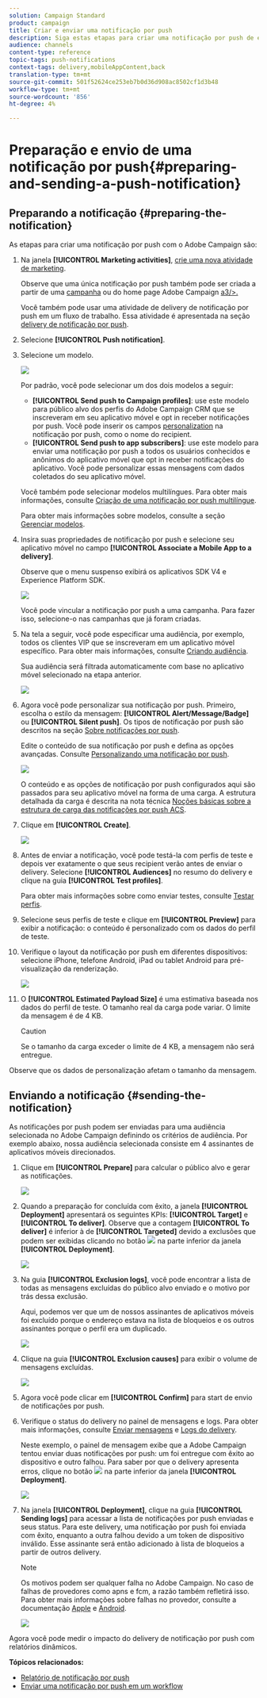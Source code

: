 ```yaml
---
solution: Campaign Standard
product: campaign
title: Criar e enviar uma notificação por push
description: Siga estas etapas para criar uma notificação por push de envio único no Adobe Campaign.
audience: channels
content-type: reference
topic-tags: push-notifications
context-tags: delivery,mobileAppContent,back
translation-type: tm+mt
source-git-commit: 501f52624ce253eb7b0d36d908ac8502cf1d3b48
workflow-type: tm+mt
source-wordcount: '856'
ht-degree: 4%

---
```



# Preparação e envio de uma notificação por push{#preparing-and-sending-a-push-notification}

## Preparando a notificação {#preparing-the-notification}

As etapas para criar uma notificação por push com o Adobe Campaign são:

1. Na janela **[!UICONTROL Marketing activities]**, [crie uma nova atividade de marketing](../../start/using/marketing-activities.md#creating-a-marketing-activity).

   Observe que uma única notificação por push também pode ser criada a partir de uma [campanha](../../start/using/marketing-activities.md#creating-a-marketing-activity) ou do home page Adobe Campaign [a3/>.](../../start/using/interface-description.md#home-page)

   Você também pode usar uma atividade de delivery de notificação por push em um fluxo de trabalho. Essa atividade é apresentada na seção [delivery de notificação por push](../../automating/using/push-notification-delivery.md).

1. Selecione **[!UICONTROL Push notification]**.
1. Selecione um modelo.

   ![](assets/push_notif_type.png)

   Por padrão, você pode selecionar um dos dois modelos a seguir:

   * **[!UICONTROL Send push to Campaign profiles]**: use este modelo para público alvo dos perfis do Adobe Campaign CRM que se inscreveram em seu aplicativo móvel e opt in receber notificações por push. Você pode inserir os campos [personalization](../../designing/using/personalization.md#inserting-a-personalization-field) na notificação por push, como o nome do recipient.
   * **[!UICONTROL Send push to app subscribers]**: use este modelo para enviar uma notificação por push a todos os usuários conhecidos e anônimos do aplicativo móvel que opt in receber notificações do aplicativo. Você pode personalizar essas mensagens com dados coletados do seu aplicativo móvel.

   Você também pode selecionar modelos multilíngues. Para obter mais informações, consulte [Criação de uma notificação por push multilíngue](../../channels/using/creating-a-multilingual-push-notification.md).

   Para obter mais informações sobre modelos, consulte a seção [Gerenciar modelos](../../start/using/marketing-activity-templates.md).

1. Insira suas propriedades de notificação por push e selecione seu aplicativo móvel no campo **[!UICONTROL Associate a Mobile App to a delivery]**.

   Observe que o menu suspenso exibirá os aplicativos SDK V4 e Experience Platform SDK.

   ![](assets/push_notif_properties.png)

   Você pode vincular a notificação por push a uma campanha. Para fazer isso, selecione-o nas campanhas que já foram criadas.

1. Na tela a seguir, você pode especificar uma audiência, por exemplo, todos os clientes VIP que se inscreveram em um aplicativo móvel específico. Para obter mais informações, consulte [Criando audiência](../../audiences/using/creating-audiences.md).

   Sua audiência será filtrada automaticamente com base no aplicativo móvel selecionado na etapa anterior.

   ![](assets/push_notif_audience.png)

1. Agora você pode personalizar sua notificação por push. Primeiro, escolha o estilo da mensagem: **[!UICONTROL Alert/Message/Badge]** ou **[!UICONTROL Silent push]**. Os tipos de notificação por push são descritos na seção [Sobre notificações por push](../../channels/using/about-push-notifications.md).

   Edite o conteúdo de sua notificação por push e defina as opções avançadas. Consulte [Personalizando uma notificação por push](../../channels/using/customizing-a-push-notification.md).

   ![](assets/push_notif_content.png)

   O conteúdo e as opções de notificação por push configurados aqui são passados para seu aplicativo móvel na forma de uma carga. A estrutura detalhada da carga é descrita na nota técnica [Noções básicas sobre a estrutura de carga das notificações por push ACS](https://helpx.adobe.com/br/campaign/kb/understanding-campaign-standard-push-notifications-payload-struc.html).

1. Clique em **[!UICONTROL Create]**.

   ![](assets/push_notif_content_2.png)

1. Antes de enviar a notificação, você pode testá-la com perfis de teste e depois ver exatamente o que seus recipient verão antes de enviar o delivery. Selecione **[!UICONTROL Audiences]** no resumo do delivery e clique na guia **[!UICONTROL Test profiles]**.

   Para obter mais informações sobre como enviar testes, consulte [Testar perfis](../../sending/using/sending-proofs.md).

1. Selecione seus perfis de teste e clique em **[!UICONTROL Preview]** para exibir a notificação: o conteúdo é personalizado com os dados do perfil de teste.
1. Verifique o layout da notificação por push em diferentes dispositivos: selecione iPhone, telefone Android, iPad ou tablet Android para pré-visualização da renderização.

   ![](assets/push_notif_preview.png)

1. O **[!UICONTROL Estimated Payload Size]** é uma estimativa baseada nos dados do perfil de teste. O tamanho real da carga pode variar. O limite da mensagem é de 4 KB.

   >[!CAUTION]
   >
   >Se o tamanho da carga exceder o limite de 4 KB, a mensagem não será entregue.

Observe que os dados de personalização afetam o tamanho da mensagem.

## Enviando a notificação {#sending-the-notification}

As notificações por push podem ser enviadas para uma audiência selecionada no Adobe Campaign definindo os critérios de audiência. Por exemplo abaixo, nossa audiência selecionada consiste em 4 assinantes de aplicativos móveis direcionados.

1. Clique em **[!UICONTROL Prepare]** para calcular o público alvo e gerar as notificações.

   ![](assets/push_send_1.png)

1. Quando a preparação for concluída com êxito, a janela **[!UICONTROL Deployment]** apresentará os seguintes KPIs: **[!UICONTROL Target]** e **[!UICONTROL To deliver]**. Observe que a contagem **[!UICONTROL To deliver]** é inferior à de **[!UICONTROL Targeted]** devido a exclusões que podem ser exibidas clicando no botão ![](assets/lp_link_properties.png) na parte inferior da janela **[!UICONTROL Deployment]**.

   ![](assets/push_send_2.png)

1. Na guia **[!UICONTROL Exclusion logs]**, você pode encontrar a lista de todas as mensagens excluídas do público alvo enviado e o motivo por trás dessa exclusão.

   Aqui, podemos ver que um de nossos assinantes de aplicativos móveis foi excluído porque o endereço estava na lista de bloqueios e os outros assinantes porque o perfil era um duplicado.

   ![](assets/push_send_5.png)

1. Clique na guia **[!UICONTROL Exclusion causes]** para exibir o volume de mensagens excluídas.

   ![](assets/push_send_7.png)

1. Agora você pode clicar em **[!UICONTROL Confirm]** para start de envio de notificações por push.
1. Verifique o status do delivery no painel de mensagens e logs. Para obter mais informações, consulte [Enviar mensagens](../../sending/using/confirming-the-send.md) e [Logs do delivery](../../sending/using/monitoring-a-delivery.md#delivery-logs).

   Neste exemplo, o painel de mensagem exibe que a Adobe Campaign tentou enviar duas notificações por push: um foi entregue com êxito ao dispositivo e outro falhou. Para saber por que o delivery apresenta erros, clique no botão ![](assets/lp_link_properties.png) na parte inferior da janela **[!UICONTROL Deployment]**.

   ![](assets/push_send_4.png)

1. Na janela **[!UICONTROL Deployment]**, clique na guia **[!UICONTROL Sending logs]** para acessar a lista de notificações por push enviadas e seus status. Para este delivery, uma notificação por push foi enviada com êxito, enquanto a outra falhou devido a um token de dispositivo inválido. Esse assinante será então adicionado à lista de bloqueios a partir de outros delivery.

   >[!NOTE]
   >
   >Os motivos podem ser qualquer falha no Adobe Campaign. No caso de falhas de provedores como apns e fcm, a razão também refletirá isso. Para obter mais informações sobre falhas no provedor, consulte a documentação [Apple](https://developer.apple.com/library/content/documentation/NetworkingInternet/Conceptual/RemoteNotificationsPG/CommunicatingwithAPNs.html) e [Android](https://firebase.google.com/docs/cloud-messaging/http-server-ref).

   ![](assets/push_send_6.png)

Agora você pode medir o impacto do delivery de notificação por push com relatórios dinâmicos.

**Tópicos relacionados:**

* [Relatório de notificação por push](../../reporting/using/push-notification-report.md)
* [Enviar uma notificação por push em um workflow](../../automating/using/push-notification-delivery.md)
